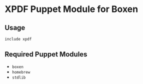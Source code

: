 # XPDF Puppet Module for Boxen

## Usage

```puppet
include xpdf
```

## Required Puppet Modules

* `boxen`
* `homebrew`
* `stdlib`
